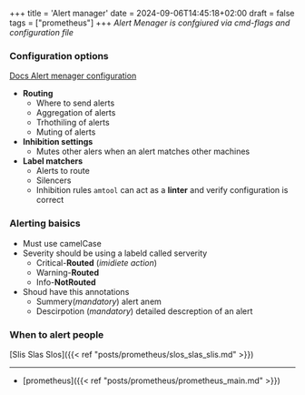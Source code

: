 +++
title = 'Alert manager'
date = 2024-09-06T14:45:18+02:00
draft = false
tags = ["prometheus"]
+++
*Alert Menager is confgiured via cmd-flags and configuration file*


### Configuration options 
[Docs Alert menager configuration ](https://prometheus.io/docs/alerting/latest/configuration/)
- **Routing**
    - Where to send alerts
    - Aggregation of alerts
    - Trhothiling of alerts 
    - Muting of alerts
- **Inhibition settings**
    - Mutes other alers when an alert matches other machines
- **Label matchers**
    - Alerts to route
    - Silencers 
    - Inhibition rules
`amtool` can act as a **linter** and verify configuration is correct

###  Alerting baisics 
- Must use camelCase 
- Severity should be using a labeld called serverity 
    - Critical-**Routed** (*imidiete action*)
    - Warning-**Routed** 
    - Info-**NotRouted**
- Shoud have this annotations
    - Summery(*mandatory*) alert anem 
    - Descirpotion (*mandatory*) detailed descreption of an alert
### When to alert people 
[Slis Slas Slos]({{< ref "posts/prometheus/slos_slas_slis.md" >}})

--- 
- [prometheus]({{< ref "posts/prometheus/prometheus_main.md" >}})
